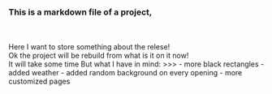 ### This is a markdown file of a project,
<br>
<br>
Here I want to store something about the relese!
<br>
Ok the project will be rebuild from what is it on it now!
<br>
It will take some time
But what I have in mind:
>>>
- more black rectangles
- added weather
- added random background on every opening
- more customized pages
